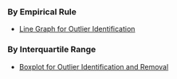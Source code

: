 ### By Empirical Rule
- [Line Graph for Outlier Identification]([SC]-Descriptive-Analytics/[SC]-Data-Visualisation/[M]-Line-Graph-for-Outlier-Identification.md)
### By Interquartile Range
- [Boxplot for Outlier Identification and Removal]([SC]-Descriptive-Analytics/[SC]-Data-Visualisation/[M]-Boxplot-for-Outlier-Identification-and-Removal.md)
